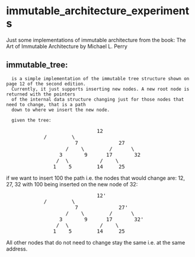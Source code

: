 # immutable_architecture_experiments
Just some implementations of immutable architecture from the book: The Art of Immutable Architecture by Michael L. Perry


## immutable_tree: 

      is a simple implementation of the immutable tree structure shown on page 12 of the second edition.
      Currently, it just supports inserting new nodes. A new root node is returned with the pointers
      of the internal data structure changing just for those nodes that need to change, that is a path
      down to where we insert the new node.

      given the tree:

<pre>
                             12
			/        \
                      7             27
                   /    \        /      \
                 3       9      17       32
                /  \          /    \
               1    5        14     25
</pre>	
 
if we want to insert 100 the path i.e. the nodes that would change are: 12, 27, 32 with 100 being inserted on the new 
node of 32:

<pre>
                             12'
			/        \
                      7             27'
                   /    \        /      \
                 3       9      17       32'
                /  \          /    \
               1    5        14     25
</pre>	

All other nodes that do not need to change stay the same i.e. at the same address.


 


